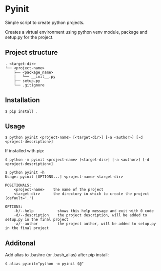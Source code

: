 # Pyinit
Simple script to create python projects.

Creates a virtual environment using python venv module, package and setup.py for the project.

## Project structure
```
. <target-dir>
└── <project-name>
    ├── <package_name>
    |   └── __init__.py
    ├── setup.py 
    └── .gitignore
```

## Installation
```console
$ pip install .
```

## Usage
```console
$ python pyinit <project-name> [<target-dir>] [-a <author>] [-d <project-description>]
```
If installed with pip:
```console
$ python -m pyinit <project-name> [<target-dir>] [-a <author>] [-d <project-description>]
```

```console
$ python pyinit -h
Usage: pyinit [OPTIONS...] <project-name> <target-dir>

POSITIONALS:
    <project-name>    the name of the project
    <target-dir>      the directory in which to create the project (default='.')

OPTIONS:
    -h/--help           shows this help message and exit with 0 code
    -d/--description    the project description, will be added to setup.py in the final project
    -a/--author         the project author, will be added to setup.py in the final project
```

## Additonal
Add alias to .bashrc (or .bash_alias) after pip install:
```console
$ alias pyinit="python -m pyinit $@"
```
